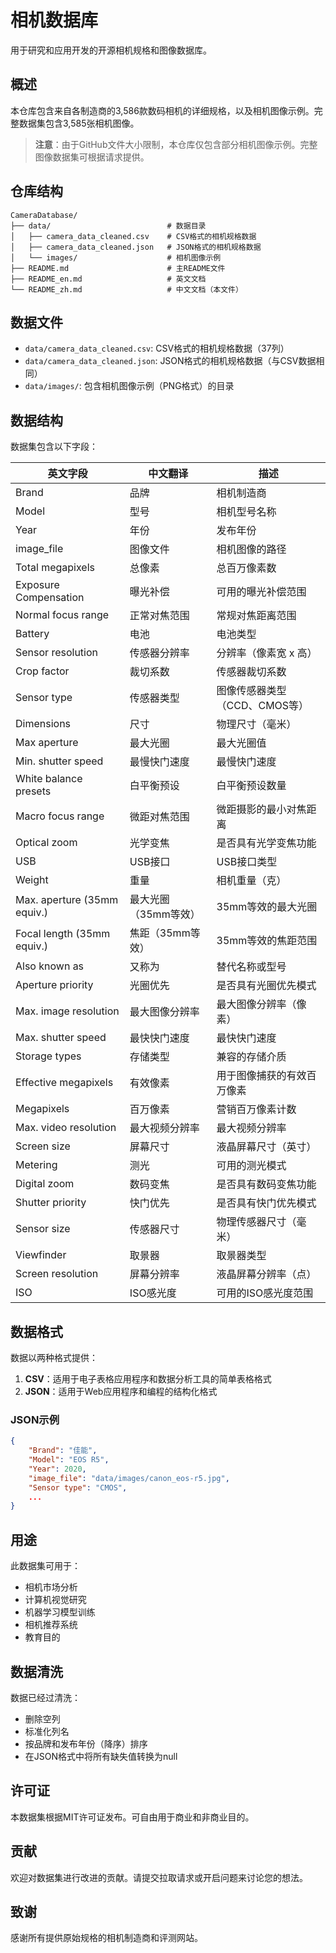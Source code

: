 # 相机数据库

用于研究和应用开发的开源相机规格和图像数据库。

## 概述

本仓库包含来自各制造商的3,586款数码相机的详细规格，以及相机图像示例。完整数据集包含3,585张相机图像。

> **注意**：由于GitHub文件大小限制，本仓库仅包含部分相机图像示例。完整图像数据集可根据请求提供。

## 仓库结构

```
CameraDatabase/
├── data/                          # 数据目录
│   ├── camera_data_cleaned.csv    # CSV格式的相机规格数据
│   ├── camera_data_cleaned.json   # JSON格式的相机规格数据
│   └── images/                    # 相机图像示例
├── README.md                      # 主README文件
├── README_en.md                   # 英文文档
└── README_zh.md                   # 中文文档（本文件）
```

## 数据文件

- `data/camera_data_cleaned.csv`: CSV格式的相机规格数据（37列）
- `data/camera_data_cleaned.json`: JSON格式的相机规格数据（与CSV数据相同）
- `data/images/`: 包含相机图像示例（PNG格式）的目录

## 数据结构

数据集包含以下字段：

| 英文字段 | 中文翻译 | 描述 |
|---------|----------|------|
| Brand | 品牌 | 相机制造商 |
| Model | 型号 | 相机型号名称 |
| Year | 年份 | 发布年份 |
| image_file | 图像文件 | 相机图像的路径 |
| Total megapixels | 总像素 | 总百万像素数 |
| Exposure Compensation | 曝光补偿 | 可用的曝光补偿范围 |
| Normal focus range | 正常对焦范围 | 常规对焦距离范围 |
| Battery | 电池 | 电池类型 |
| Sensor resolution | 传感器分辨率 | 分辨率（像素宽 x 高） |
| Crop factor | 裁切系数 | 传感器裁切系数 |
| Sensor type | 传感器类型 | 图像传感器类型（CCD、CMOS等） |
| Dimensions | 尺寸 | 物理尺寸（毫米） |
| Max aperture | 最大光圈 | 最大光圈值 |
| Min. shutter speed | 最慢快门速度 | 最慢快门速度 |
| White balance presets | 白平衡预设 | 白平衡预设数量 |
| Macro focus range | 微距对焦范围 | 微距摄影的最小对焦距离 |
| Optical zoom | 光学变焦 | 是否具有光学变焦功能 |
| USB | USB接口 | USB接口类型 |
| Weight | 重量 | 相机重量（克） |
| Max. aperture (35mm equiv.) | 最大光圈（35mm等效） | 35mm等效的最大光圈 |
| Focal length (35mm equiv.) | 焦距（35mm等效） | 35mm等效的焦距范围 |
| Also known as | 又称为 | 替代名称或型号 |
| Aperture priority | 光圈优先 | 是否具有光圈优先模式 |
| Max. image resolution | 最大图像分辨率 | 最大图像分辨率（像素） |
| Max. shutter speed | 最快快门速度 | 最快快门速度 |
| Storage types | 存储类型 | 兼容的存储介质 |
| Effective megapixels | 有效像素 | 用于图像捕获的有效百万像素 |
| Megapixels | 百万像素 | 营销百万像素计数 |
| Max. video resolution | 最大视频分辨率 | 最大视频分辨率 |
| Screen size | 屏幕尺寸 | 液晶屏幕尺寸（英寸） |
| Metering | 测光 | 可用的测光模式 |
| Digital zoom | 数码变焦 | 是否具有数码变焦功能 |
| Shutter priority | 快门优先 | 是否具有快门优先模式 |
| Sensor size | 传感器尺寸 | 物理传感器尺寸（毫米） |
| Viewfinder | 取景器 | 取景器类型 |
| Screen resolution | 屏幕分辨率 | 液晶屏幕分辨率（点） |
| ISO | ISO感光度 | 可用的ISO感光度范围 |

## 数据格式

数据以两种格式提供：

1. **CSV**：适用于电子表格应用程序和数据分析工具的简单表格格式
2. **JSON**：适用于Web应用程序和编程的结构化格式

### JSON示例

```json
{
    "Brand": "佳能",
    "Model": "EOS R5",
    "Year": 2020,
    "image_file": "data/images/canon_eos-r5.jpg",
    "Sensor type": "CMOS",
    ...
}
```

## 用途

此数据集可用于：

- 相机市场分析
- 计算机视觉研究
- 机器学习模型训练
- 相机推荐系统
- 教育目的

## 数据清洗

数据已经过清洗：
- 删除空列
- 标准化列名
- 按品牌和发布年份（降序）排序
- 在JSON格式中将所有缺失值转换为null

## 许可证

本数据集根据MIT许可证发布。可自由用于商业和非商业目的。

## 贡献

欢迎对数据集进行改进的贡献。请提交拉取请求或开启问题来讨论您的想法。

## 致谢

感谢所有提供原始规格的相机制造商和评测网站。 